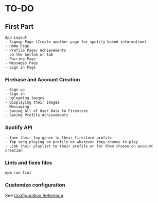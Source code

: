 # TO-DO

## First Part
```
App Layout
- Signup Page (Create another page for spotify based information)
- Home Page
- Profile Page/ Achievements 
  on the bottom or tab
- Pairing Page
- Messages Page
- Sign in Page 
```

### Firebase and Account Creation
```
- Sign up 
- Sign in
- Uploading images
- Displaying their images
- Messaging 
- Saving All of User Data to Firestore 
- Saving Profile Achievements
```

### Spotify API 
```
- Save their top genre to their firestore profile
- Top song playing on profile or whatever they choose to play
- Link their playlist to their profile or let them choose on account creation 

```

### Lints and fixes files
```
npm run lint
```

### Customize configuration
See [Configuration Reference](https://cli.vuejs.org/config/).

